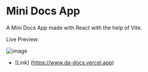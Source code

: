 # Mini Docs App

A Mini Docs App made with React with the help of Vite. 

Live Preview:

![image](https://github.com/danyalmoazzam/mini-docs/assets/154667312/f243b9e7-d8bb-4c75-b2a4-9dcd80485331)

- [Link] (https://www.da-docs.vercel.app)
